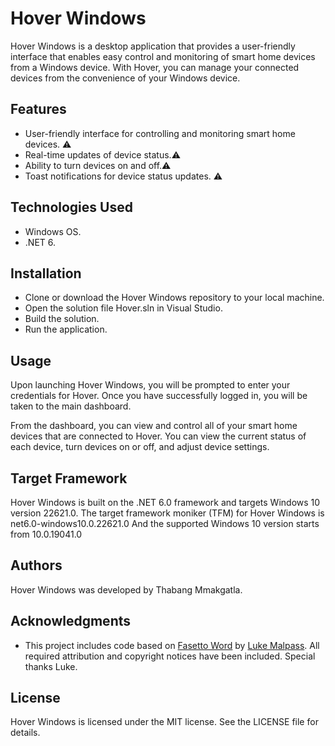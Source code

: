 # Hover Windows
Hover Windows is a desktop application that provides a user-friendly interface that enables easy control and monitoring of smart home devices from a Windows device. With Hover, you can manage your connected devices from the convenience of your Windows device.

## Features
* User-friendly interface for controlling and monitoring smart home devices. ⚠️
* Real-time updates of device status.⚠️
* Ability to turn devices on and off.⚠️
* Toast notifications for device status updates. ⚠️

## Technologies Used
* Windows OS.
* .NET 6.

## Installation
* Clone or download the Hover Windows repository to your local machine.
* Open the solution file Hover.sln in Visual Studio.
* Build the solution.
* Run the application.

## Usage
Upon launching Hover Windows, you will be prompted to enter your credentials for Hover. Once you have successfully logged in, you will be taken to the main dashboard.

From the dashboard, you can view and control all of your smart home devices that are connected to Hover. You can view the current status of each device, turn devices on or off, and adjust device settings.

## Target Framework
Hover Windows is built on the .NET 6.0 framework and targets Windows 10 version 22621.0. The target framework moniker (TFM) for Hover Windows is net6.0-windows10.0.22621.0 And the supported Windows 10 version starts from 10.0.19041.0

## Authors
Hover Windows was developed by Thabang Mmakgatla.

## Acknowledgments
* This project includes code based on [Fasetto Word](https://github.com/angelsix/fasetto-word) by [Luke Malpass](https://github.com/angelsix/). All required attribution and copyright notices have been included. Special thanks Luke.

## License
Hover Windows is licensed under the MIT license. See the LICENSE file for details.
